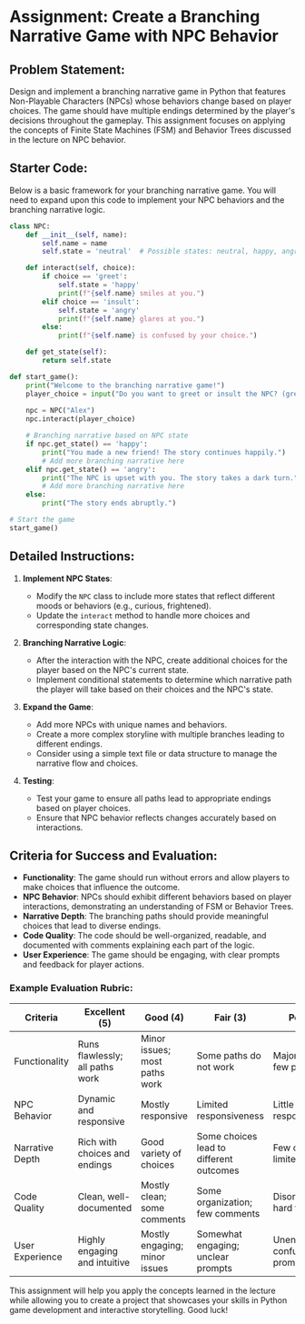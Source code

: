 # Assignment: Create a Branching Narrative Game with NPC Behavior

## Problem Statement:
Design and implement a branching narrative game in Python that features Non-Playable Characters (NPCs) whose behaviors change based on player choices. The game should have multiple endings determined by the player's decisions throughout the gameplay. This assignment focuses on applying the concepts of Finite State Machines (FSM) and Behavior Trees discussed in the lecture on NPC behavior.

## Starter Code:
Below is a basic framework for your branching narrative game. You will need to expand upon this code to implement your NPC behaviors and the branching narrative logic.

```python
class NPC:
    def __init__(self, name):
        self.name = name
        self.state = 'neutral'  # Possible states: neutral, happy, angry

    def interact(self, choice):
        if choice == 'greet':
            self.state = 'happy'
            print(f"{self.name} smiles at you.")
        elif choice == 'insult':
            self.state = 'angry'
            print(f"{self.name} glares at you.")
        else:
            print(f"{self.name} is confused by your choice.")

    def get_state(self):
        return self.state

def start_game():
    print("Welcome to the branching narrative game!")
    player_choice = input("Do you want to greet or insult the NPC? (greet/insult): ")
    
    npc = NPC("Alex")
    npc.interact(player_choice)

    # Branching narrative based on NPC state
    if npc.get_state() == 'happy':
        print("You made a new friend! The story continues happily.")
        # Add more branching narrative here
    elif npc.get_state() == 'angry':
        print("The NPC is upset with you. The story takes a dark turn.")
        # Add more branching narrative here
    else:
        print("The story ends abruptly.")

# Start the game
start_game()
```

## Detailed Instructions:
1. **Implement NPC States**: 
   - Modify the `NPC` class to include more states that reflect different moods or behaviors (e.g., curious, frightened).
   - Update the `interact` method to handle more choices and corresponding state changes.

2. **Branching Narrative Logic**:
   - After the interaction with the NPC, create additional choices for the player based on the NPC's current state.
   - Implement conditional statements to determine which narrative path the player will take based on their choices and the NPC's state.

3. **Expand the Game**:
   - Add more NPCs with unique names and behaviors.
   - Create a more complex storyline with multiple branches leading to different endings.
   - Consider using a simple text file or data structure to manage the narrative flow and choices.

4. **Testing**:
   - Test your game to ensure all paths lead to appropriate endings based on player choices.
   - Ensure that NPC behavior reflects changes accurately based on interactions.

## Criteria for Success and Evaluation:
- **Functionality**: The game should run without errors and allow players to make choices that influence the outcome.
- **NPC Behavior**: NPCs should exhibit different behaviors based on player interactions, demonstrating an understanding of FSM or Behavior Trees.
- **Narrative Depth**: The branching paths should provide meaningful choices that lead to diverse endings.
- **Code Quality**: The code should be well-organized, readable, and documented with comments explaining each part of the logic.
- **User Experience**: The game should be engaging, with clear prompts and feedback for player actions.

### Example Evaluation Rubric:
| Criteria                     | Excellent (5) | Good (4) | Fair (3) | Poor (2) | Unacceptable (1) |
|------------------------------|---------------|----------|----------|----------|------------------|
| Functionality                | Runs flawlessly; all paths work | Minor issues; most paths work | Some paths do not work | Major issues; few paths work | Does not run |
| NPC Behavior                 | Dynamic and responsive | Mostly responsive | Limited responsiveness | Little to no responsiveness | No behavior changes |
| Narrative Depth              | Rich with choices and endings | Good variety of choices | Some choices lead to different outcomes | Few choices; limited endings | No branching narrative |
| Code Quality                 | Clean, well-documented | Mostly clean; some comments | Some organization; few comments | Disorganized; hard to follow | Very poor quality |
| User Experience              | Highly engaging and intuitive | Mostly engaging; minor issues | Somewhat engaging; unclear prompts | Unengaging; confusing prompts | Very poor experience |

This assignment will help you apply the concepts learned in the lecture while allowing you to create a project that showcases your skills in Python game development and interactive storytelling. Good luck!